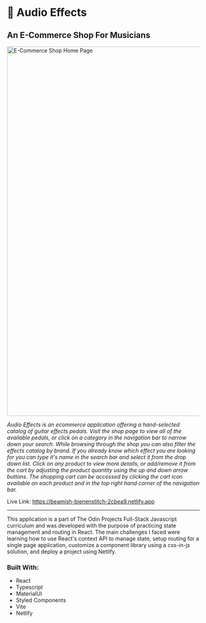 <h1>🎸 Audio Effects</h1>

<h2>An E-Commerce Shop For Musicians</h2>

<img width="966" alt="E-Commerce Shop Home Page" src="https://github.com/BradySavarie/ecommerce-shop/assets/106128212/1ac19ab5-0868-4b3f-9141-1695190d0f4c">

<em>Audio Effects is an ecommerce application offering a hand-selected catalog of guitar effects pedals. Visit the shop page to view all of the available pedals, or click on a category in the navigation bar to narrow down your search. While browsing through the shop you can also filter the effects catalog by brand. If you already know which effect you are looking for you can type it's name in the search bar and select it from the drop down list. Click on any product to view more details, or add/remove it from the cart by adjusting the product quantity using the up and down arrow buttons. The shopping cart can be accessed by clicking the cart icon available on each product and in the top right hand corner of the navigation bar. </em>

Live Link: https://beamish-bienenstitch-2cbea9.netlify.app

<hr>

This application is a part of The Odin Projects Full-Stack Javascript curriculum and was developed with the purpose of practicing state management and routing in React. The main challenges I faced were learning how to use React's context API to manage state, setup routing for a single page application, customize a component library using a css-in-js solution, and deploy a project using Netlify.

<h3>Built With:</h3>

<ul>
  <li>React
  <li>Typescript
  <li>MaterialUI
  <li>Styled Components
  <li>Vite
  <li>Netlify
</ul>
